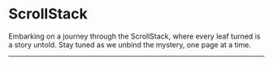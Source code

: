 # ScrollStack

Embarking on a journey through the ScrollStack, where every leaf turned is a story untold. Stay tuned as we unbind the mystery, one page at a time.

---